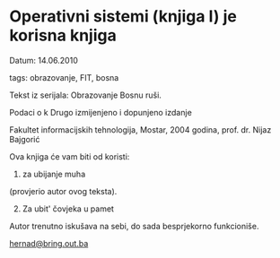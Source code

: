 Operativni sistemi (knjiga I) je korisna knjiga
=============================================

Datum: 14.06.2010

tags: obrazovanje, FIT, bosna


Tekst iz serijala: Obrazovanje Bosnu ruši.


Podaci o k
Drugo izmijenjeno i dopunjeno izdanje

Fakultet informacijskih tehnologija, Mostar, 2004 godina,
prof. dr. Nijaz Bajgorić



Ova knjiga će vam biti od koristi:

1) za ubijanje muha 

(provjerio autor ovog teksta).

2) Za ubit' čovjeka u pamet 

Autor trenutno iskušava na sebi, do sada besprjekorno funkcioniše.



hernad@bring.out.ba


